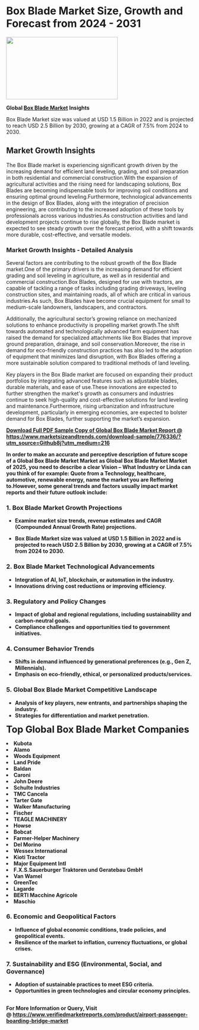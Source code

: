 <H1>Box Blade Market Size, Growth and Forecast from 2024 - 2031</H1><img class="aligncenter size-medium wp-image-584254" src="https://thirdeyenews.in/wp-content/uploads/2024/09/Global-Market-Research-300x168.jpeg" alt="" width="300" height="168" /><p><strong>Global&nbsp;<a href="https://www.marketsizeandtrends.com/download-sample/776336/?utm_source=Github8j?utm_medium=216">Box Blade Market</a> Insights</strong></p><p>Box Blade Market size was valued at USD 1.5 Billion in 2022 and is projected to reach USD 2.5 Billion by 2030, growing at a CAGR of 7.5% from 2024 to 2030.</p><p><h2>Market Growth Insights</h2> <p>The Box Blade market is experiencing significant growth driven by the increasing demand for efficient land leveling, grading, and soil preparation in both residential and commercial construction.With the expansion of agricultural activities and the rising need for landscaping solutions, Box Blades are becoming indispensable tools for improving soil conditions and ensuring optimal ground leveling.Furthermore, technological advancements in the design of Box Blades, along with the integration of precision engineering, are contributing to the increased adoption of these tools by professionals across various industries.As construction activities and land development projects continue to rise globally, the Box Blade market is expected to see steady growth over the forecast period, with a shift towards more durable, cost-effective, and versatile models.</p> <p><strong><a href="sample_download_link"></a></strong></p> <h3>Market Growth Insights - Detailed Analysis</h3> <p>Several factors are contributing to the robust growth of the Box Blade market.One of the primary drivers is the increasing demand for efficient grading and soil leveling in agriculture, as well as in residential and commercial construction.Box Blades, designed for use with tractors, are capable of tackling a range of tasks including grading driveways, leveling construction sites, and maintaining roads, all of which are critical in various industries.As such, Box Blades have become crucial equipment for small to medium-scale landowners, landscapers, and contractors.</p> <p>Additionally, the agricultural sector’s growing reliance on mechanized solutions to enhance productivity is propelling market growth.The shift towards automated and technologically advanced farm equipment has raised the demand for specialized attachments like Box Blades that improve ground preparation, drainage, and soil conservation.Moreover, the rise in demand for eco-friendly construction practices has also led to the adoption of equipment that minimizes land disruption, with Box Blades offering a more sustainable solution compared to traditional methods of land leveling.</p> <p>Key players in the Box Blade market are focused on expanding their product portfolios by integrating advanced features such as adjustable blades, durable materials, and ease of use.These innovations are expected to further strengthen the market's growth as consumers and industries continue to seek high-quality and cost-effective solutions for land leveling and maintenance.Furthermore, rising urbanization and infrastructure development, particularly in emerging economies, are expected to bolster demand for Box Blades, further supporting the market’s expansion.</p> <p><strong><a href="more_info_link"></p><p><span class=""><strong>Download Full PDF Sample Copy of Global Box Blade Market Report</strong> @ <a href="https://www.marketsizeandtrends.com/download-sample/776336/?utm_source=Github8j?utm_medium=216" target="_blank">https://www.marketsizeandtrends.com/download-sample/776336/?utm_source=Github8j?utm_medium=216</a></span></p><p>In order to make an accurate and perceptive description of future scope of a Global&nbsp;Box Blade Market Market as Global&nbsp;Box Blade Market Market of 2025, you need to describe a clear Vision &ndash; What Industry or Linda can you think of for example: Quote from a Technology, healthcare, automotive, renewable energy, name the market you are Reffering to.However, some general trends and factors usually impact market reports and their future outlook include:</p><h3>1.&nbsp;<strong>Box Blade Market Growth Projections</strong></h3><ul><li>Examine market size trends, revenue estimates and CAGR (Compounded Annual Growth Rate) projections.</li><li><p>Box Blade Market size was valued at USD 1.5 Billion in 2022 and is projected to reach USD 2.5 Billion by 2030, growing at a CAGR of 7.5% from 2024 to 2030.</p></li></ul><h3>2.&nbsp;<strong>Box Blade Market Technological Advancements</strong></h3><ul><li>Integration of AI, IoT, blockchain, or automation in the industry.</li><li>Innovations driving cost reductions or improving efficiency.</li></ul><h3>3.&nbsp;<strong>Regulatory and Policy Changes</strong></h3><ul><li>Impact of global and regional regulations, including sustainability and carbon-neutral goals.</li><li>Compliance challenges and opportunities tied to government initiatives.</li></ul><h3>4.&nbsp;<strong>Consumer Behavior Trends</strong></h3><ul><li>Shifts in demand influenced by generational preferences (e.g., Gen Z, Millennials).</li><li>Emphasis on eco-friendly, ethical, or personalized products/services.</li></ul><h3>5.&nbsp;<strong>Global Box Blade Market Competitive Landscape</strong></h3><ul><li>Analysis of key players, new entrants, and partnerships shaping the industry.</li><li>Strategies for differentiation and market penetration.</li></ul><p data-pm-slice="1 1 []"><span style="color: inherit; font-family: inherit; font-size: 25px;">Top Global Box Blade Market Companies</span></p><div class="" data-test-id=""><p><li>Kubota</li><li> Alamo</li><li> Woods Equipment</li><li> Land Pride</li><li> Baldan</li><li> Caroni</li><li> John Deere</li><li> Schulte Industries</li><li> TMC Cancela</li><li> Tarter Gate</li><li> Walker Manufacturing</li><li> Fischer</li><li> TEAGLE MACHINERY</li><li> Howse</li><li> Bobcat</li><li> Farmer-Helper Machinery</li><li> Del Morino</li><li> Wessex International</li><li> Kioti Tractor</li><li> Major Equipment Intl</li><li> F.X.S.Sauerburger Traktoren und Geratebau GmbH</li><li> Van Wamel</li><li> GreenTec</li><li> Lagarde</li><li> BERTI Macchine Agricole</li><li> Maschio</li></p></div><h3>6.&nbsp;<strong>Economic and Geopolitical Factors</strong></h3><ul><li>Influence of global economic conditions, trade policies, and geopolitical events.</li><li>Resilience of the market to inflation, currency fluctuations, or global crises.</li></ul><h3>7.&nbsp;<strong>Sustainability and ESG (Environmental, Social, and Governance)</strong></h3><ul><li>Adoption of sustainable practices to meet ESG criteria.</li><li>Opportunities in green technologies and circular economy principles.</li></ul><h2><strong style="font-size: 14px;">For More Information or Query, Visit @&nbsp;</strong><a style="background-color: #ffffff; font-size: 14px;" href="https://www.marketsizeandtrends.com/report/box-blade-market/" target="_blank">https://www.verifiedmarketreports.com/product/airport-passenger-boarding-bridge-market</a></h2>